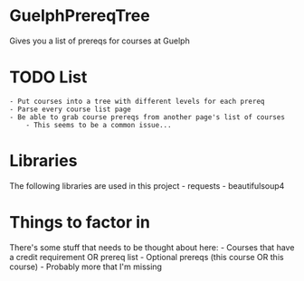 # GuelphPrereqTree
Gives you a list of prereqs for courses at Guelph

# TODO List
    - Put courses into a tree with different levels for each prereq
    - Parse every course list page
    - Be able to grab course prereqs from another page's list of courses
        - This seems to be a common issue...

# Libraries
The following libraries are used in this project
    - requests
    - beautifulsoup4

# Things to factor in
There's some stuff that needs to be thought about here:
    - Courses that have a credit requirement OR prereq list
    - Optional prereqs (this course OR this course)
    - Probably more that I'm missing
    